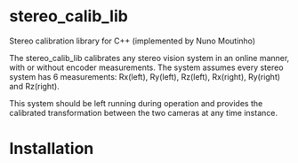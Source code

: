# stereo_calib_lib
Stereo calibration library for C++ (implemented by Nuno Moutinho)

The stereo_calib_lib calibrates any stereo vision system in an online manner, with or without encoder measurements. The system assumes every stereo system has 6 measurements: Rx(left), Ry(left), Rz(left), Rx(right), Ry(right) and Rz(right).

This system should be left running during operation and provides the calibrated transformation between the two cameras at any time instance. 

# Installation


